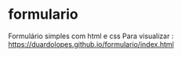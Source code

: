 # formulario
Formulário simples com html e css
Para visualizar : https://duardolopes.github.io/formulario/index.html
